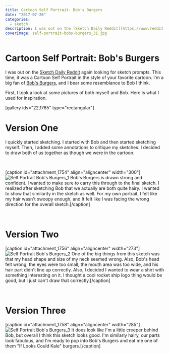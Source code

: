 ```yaml
---
title: Cartoon Self Portrait- Bob's Burgers
date: "2017-07-26"
categories: 
  - sketch
description: I was out on the [Sketch Daily Reddit](https://www.reddit.com/r/SketchDaily/) again looking for sketch prompts. This time, it was a Cartoon Self Portrait in the style of your favorite cartoon. I'm a big fan of [Bob's Burgers](https://en.wikipedia.org/wiki/Bob%27s_Burgers), and I bear some resemblance to Bob I think.
coverImage: self-portrait-bobs-burgers_31.jpg
---
```


# Cartoon Self Portrait: Bob's Burgers
I was out on the [Sketch Daily Reddit](https://www.reddit.com/r/SketchDaily/) again looking for sketch prompts. This time, it was a Cartoon Self Portrait in the style of your favorite cartoon. I'm a big fan of [Bob's Burgers](https://en.wikipedia.org/wiki/Bob%27s_Burgers), and I bear some resemblance to Bob I think.

First, I took a look at some pictures of both myself and Bob. Here is what I used for inspiration.

\[gallery ids="22,1765" type="rectangular"\]

# Version One

I quickly started sketching. I started with Bob and then started sketching myself. Then, I added some annotations to critique my sketches. I decided to draw both of us together as though we were in the cartoon.

 

\[caption id="attachment\_1754" align="aligncenter" width="300"\]![Self Portrait Bob's Burgers_1](https://joshualowrycom.files.wordpress.com/2017/07/self-portrait-bobs-burgers_1.jpg?w=300) Bob's Burgers is drawn strong and confident. I wanted to make sure to carry this through to the final sketch. I realized after sketching Bob that we actually are both quite hairy. I wanted to show that similarity in the sketch as well. For my own portrait, I felt like my hair wasn't swoopy enough, and It felt like I was facing the wrong direction for the overall sketch.\[/caption\]

 

# Version Two

\[caption id="attachment\_1756" align="aligncenter" width="273"\]![Self Portrait Bob's Burgers_2](https://joshualowrycom.files.wordpress.com/2017/07/self-portrait-bobs-burgers_2.jpg?w=273) One of the big things from this sketch was that my head shape and size of my neck seemed wrong. Also, Bob's head felt wrong, the eyes were too small, the mouth area was too wide, and his hair part didn't line up correctly. Also, I decided I wanted to wear a shirt with something interesting on it. I thought a cool rocket ship logo thing would be good, but I just can't draw that correctly.\[/caption\]

 

# Version Three

\[caption id="attachment\_1758" align="aligncenter" width="285"\]![Self Portrait Bob's Burgers_3](https://joshualowrycom.files.wordpress.com/2017/07/self-portrait-bobs-burgers_3.jpg?w=285) It does look like I'm a little creeper behind Bob, but overall I think this sketch looks good. I'm similarly hairy, our parts look fabulous, and I'm ready to pop into Bob's Burgers and eat me one of them "If Looks Could Kale" burgers.\[/caption\]
